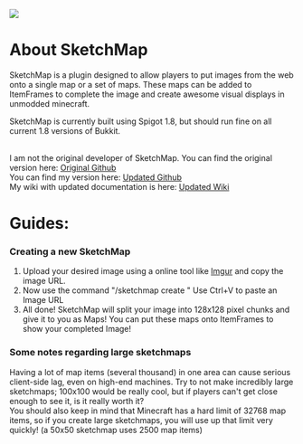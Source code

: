 <img src="http://i.imgur.com/4nAFu5K.png"></img>

<h1>About SketchMap</h1>

<p>SketchMap is a plugin designed to allow players to put images from the web onto a single map or a set of maps. These maps can be added to ItemFrames to complete the image and create awesome visual displays in unmodded minecraft.</p>
<p>SketchMap is currently built using Spigot 1.8, but should run fine on all current 1.8 versions of Bukkit. </p>
</br>
I am not the original developer of SketchMap. You can find the original version here: <a href="https://github.com/slipswhitley/SketchMap" target="_blank">Original Github</a></br>
You can find my version here: <a href="https://github.com/trainphreak/SketchMap">Updated Github</a></br>
My wiki with updated documentation is here: <a href="https://github.com/trainphreak/SketchMap">Updated Wiki</a></br>

<h1>Guides:</h1>
<h3>  Creating a new SketchMap</h3>
<ol> 
  <li>Upload your desired image using a online tool like <a href="http://imgur.com>Imgur" target="_blank">Imgur</a> and copy the image URL.</li>
  <li>Now use the command "/sketchmap create <map-name> <URL>" Use Ctrl+V to paste an Image URL</li>
  <li>All done! SketchMap will split your image into 128x128 pixel chunks and give it to you as Maps! You can put these maps onto ItemFrames to show your completed Image!</li>
</ol>
<h3>  Some notes regarding large sketchmaps</h3>
Having a lot of map items (several thousand) in one area can cause serious client-side lag, even on high-end machines. Try to not make incredibly large sketchmaps; 100x100 would be really cool, but if players can't get close enough to see it, is it really worth it?</br>
You should also keep in mind that Minecraft has a hard limit of 32768 map items, so if you create large sketchmaps, you will use up that limit very quickly! (a 50x50 sketchmap uses 2500 map items)
</br>
